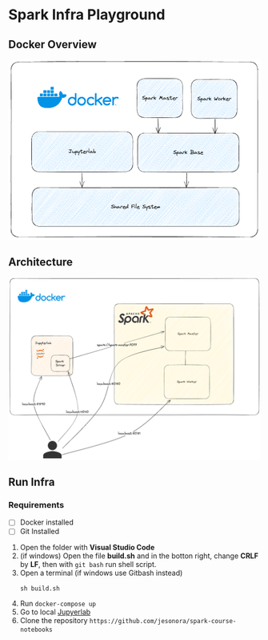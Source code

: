 # Spark Infra Playground

## Docker Overview
![docker](img/docker-overview.png)

## Architecture
![architecture](img/infra.png)

## Run Infra

### Requirements
- [ ] Docker installed
- [ ] Git Installed

1. Open the folder with **Visual Studio Code**
2. (if windows) Open the file **build.sh** and in the botton right, change **CRLF** by **LF**, then with `git bash` run shell script.
4. Open a terminal (if windows use Gitbash instead)
    ```shell
    sh build.sh
    ```
5. Run `docker-compose up`
6. Go to local [Jupyerlab](http://localhost:8890/lab)
7. Clone the repository `https://github.com/jesonora/spark-course-notebooks`
